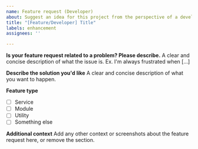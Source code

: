 ```yaml
---
name: Feature request (Developer)
about: Suggest an idea for this project from the perspective of a developer
title: "[Feature/Developer] Title"
labels: enhancement
assignees: ''

---
```


**Is your feature request related to a problem? Please describe.**
A clear and concise description of what the issue is. Ex. I'm always frustrated when [...]

**Describe the solution you'd like**
A clear and concise description of what you want to happen.

**Feature type**
- [ ] Service
- [ ] Module
- [ ] Utility
- [ ] Something else

**Additional context**
Add any other context or screenshots about the feature request here, or remove the section.

